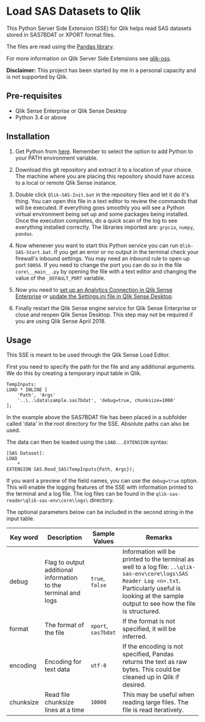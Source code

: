 # Load SAS Datasets to Qlik
This Python Server Side Extension (SSE) for Qlik helps read SAS datasets stored in SAS7BDAT or XPORT format files.

The files are read using the [Pandas library](https://pandas.pydata.org/pandas-docs/stable/io.html?highlight=sas7bdatreader#sas-formats).

For more information on Qlik Server Side Extensions see [qlik-oss](https://github.com/qlik-oss/server-side-extension).

**Disclaimer:** This project has been started by me in a personal capacity and is not supported by Qlik. 


## Pre-requisites

- Qlik Sense Enterprise or Qlik Sense Desktop
- Python 3.4 or above


## Installation

1. Get Python from [here](https://www.python.org/downloads/). Remember to select the option to add Python to your PATH environment variable.

2. Download this git repository and extract it to a location of your choice. The machine where you are placing this repository should have access to a local or remote Qlik Sense instance.

3. Double click `Qlik-SAS-Init.bat` in the repository files and let it do it's thing. You can open this file in a text editor to review the commands that will be executed. If everything goes smoothly you will see a Python virtual environment being set up and some packages being installed. Once the execution completes, do a quick scan of the log to see everything installed correctly. The libraries imported are: `grpcio`, `numpy`, `pandas`.

5. Now whenever you want to start this Python service you can run `Qlik-SAS-Start.bat`. If you get an error or no output in the terminal check your firewall's inbound settings. You may need an inbound rule to open up port `50056`. If you need to change the port you can do so in the file `core\__main__.py` by opening the file with a text editor and changing the value of the `_DEFAULT_PORT` variable.

6. Now you need to [set up an Analytics Connection in Qlik Sense Enterprise](https://help.qlik.com/en-US/sense/February2018/Subsystems/ManagementConsole/Content/create-analytic-connection.htm) or [update the Settings.ini file in Qlik Sense Desktop](https://help.qlik.com/en-US/sense/February2018/Subsystems/Hub/Content/Introduction/configure-analytic-connection-desktop.htm).

7. Finally restart the Qlik Sense engine service for Qlik Sense Enterprise or close and reopen Qlik Sense Desktop. This step may not be required if you are using Qlik Sense April 2018.


## Usage

This SSE is meant to be used through the Qlik Sense Load Editor. 

First you need to specify the path for the file and any additional arguments. We do this by creating a temporary input table in Qlik.

```
TempInputs:
LOAD * INLINE [
	'Path', 'Args'
    '..\..\data\sample.sas7bdat', 'debug=true, chunksize=1000'
];
```

In the example above the SAS7BDAT file has been placed in a subfolder called 'data' in the root directory for the SSE. Absolute paths can also be used.

The data can then be loaded using the `LOAD...EXTENSION` syntax:

```
[SAS Dataset]:
LOAD
	*
EXTENSION SAS.Read_SAS(TempInputs{Path, Args});
```

If you want a preview of the field names, you can use the `debug=true` option. This will enable the logging features of the SSE with information printed to the terminal and a log file. The log files can be found in the `qlik-sas-reader\qlik-sas-env\core\logs\` directory. 

The optional parameters below can be included in the second string in the input table. 

| Key word | Description | Sample Values | Remarks |
| --- | --- | --- | --- |
| debug | Flag to output additional information to the terminal and logs | `true`, `false` | Information will be printed to the terminal as well to a log file: `..\qlik-sas-env\core\logs\SAS Reader Log <n>.txt`. Particularly useful is looking at the sample output to see how the file is structured. |
| format | The format of the file | `xport`, `sas7bdat` | If the format is not specified, it will be inferred. |
| encoding | Encoding for text data | `utf-8` | If the encoding is not specified, Pandas returns the text as raw bytes. This could be cleaned up in Qlik if desired. |
| chunksize | Read file chunksize lines at a time | `10000` | This may be useful when reading large files. The file is read iteratively. |
